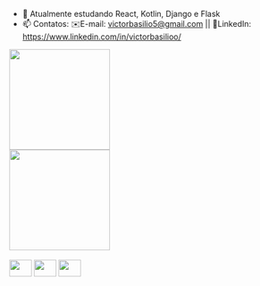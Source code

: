 - 🌱 Atualmente estudando React, Kotlin, Django e Flask
- 📫 Contatos: ✉️E-mail: victorbasilio5@gmail.com || 💼LinkedIn: https://www.linkedin.com/in/victorbasilioo/
<div>
  <a href="https://github.com/VictorbSilva/VictorbSilva">
    <img height="180cm" src="https://github-readme-stats.vercel.app/api?username=VictorbSilva&show_icons=true&theme=aura_dark&include_all_commits=true&count_private=true&cache_seconds=1800"/>
  </a><br>
  <a href="https://github.com/VictorbSilva/VictorbSilva">
    <img height="180cm" src="https://github-readme-stats.vercel.app/api/top-langs/?username=VictorbSilva&layout=compact&theme=aura_dark"/>
  </a>
</div>
<div style="display: inline_block"><br>
  <img align="center" height="30" width="40" src="https://cdn.jsdelivr.net/gh/devicons/devicon@latest/icons/python/python-plain-wordmark.svg" />
  <img align="center" height="30" width="40" src="https://cdn.jsdelivr.net/gh/devicons/devicon@latest/icons/django/django-plain.svg" />
  <img align="center" height="30" width="40" src="https://cdn.jsdelivr.net/gh/devicons/devicon@latest/icons/djangorest/djangorest-original.svg" />
</div>
